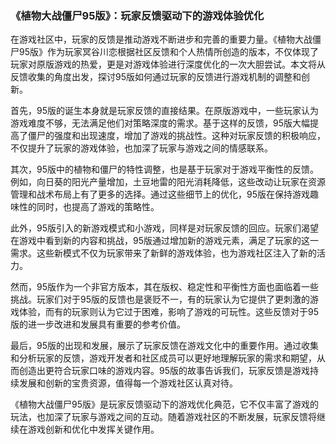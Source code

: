 ### 《植物大战僵尸95版》：玩家反馈驱动下的游戏体验优化

在游戏社区中，玩家的反馈是推动游戏不断进步和完善的重要力量。《植物大战僵尸95版》作为玩家冥谷川恋根据社区反馈和个人热情所创造的版本，不仅体现了玩家对原版游戏的热爱，更是对游戏体验进行深度优化的一次大胆尝试。本文将从反馈收集的角度出发，探讨95版如何通过玩家的反馈进行游戏机制的调整和创新。

首先，95版的诞生本身就是玩家反馈的直接结果。在原版游戏中，一些玩家认为游戏难度不够，无法满足他们对策略深度的需求。基于这样的反馈，95版大幅提高了僵尸的强度和出现速度，增加了游戏的挑战性。这种对玩家反馈的积极响应，不仅提升了玩家的游戏体验，也加深了玩家与游戏之间的情感联系。

其次，95版中的植物和僵尸的特性调整，也是基于玩家对于游戏平衡性的反馈。例如，向日葵的阳光产量增加，土豆地雷的阳光消耗降低，这些改动让玩家在资源管理和战术布局上有了更多的选择。通过这些细节上的优化，95版在保持游戏趣味性的同时，也提高了游戏的策略性。

此外，95版引入的新游戏模式和小游戏，同样是对玩家反馈的回应。玩家们渴望在游戏中看到新的内容和挑战，95版通过增加新的游戏元素，满足了玩家的这一需求。这些新模式不仅为玩家带来了新鲜的游戏体验，也为游戏社区注入了新的活力。

然而，95版作为一个非官方版本，其在版权、稳定性和平衡性方面也面临着一些挑战。玩家们对于95版的反馈也是褒贬不一，有的玩家认为它提供了更刺激的游戏体验，而有的玩家则认为它过于困难，影响了游戏的可玩性。这些反馈对于95版的进一步改进和发展具有重要的参考价值。

最后，95版的出现和发展，展示了玩家反馈在游戏文化中的重要作用。通过收集和分析玩家的反馈，游戏开发者和社区成员可以更好地理解玩家的需求和期望，从而创造出更符合玩家口味的游戏内容。95版的故事告诉我们，玩家反馈是游戏持续发展和创新的宝贵资源，值得每一个游戏社区认真对待。

《植物大战僵尸95版》是玩家反馈驱动下的游戏优化典范，它不仅丰富了游戏的玩法，也加深了玩家与游戏之间的互动。随着游戏社区的不断发展，玩家反馈将继续在游戏创新和优化中发挥关键作用。